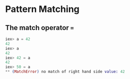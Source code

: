 # Pattern Matching
## The match operator `=`
```elixir
iex> a = 42
42
iex> a
42
iex> 42 = a
42
iex> 50 = a
** (MatchError) no match of right hand side value: 42
```

